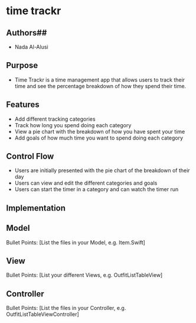 # time trackr
## Authors##
* Nada Al-Alusi

## Purpose
* Time Trackr is a time management app that allows users to track their time and see the percentage breakdown of how they spend their time.

## Features
* Add different tracking categories
* Track how long you spend doing each category
* View a pie chart with the breakdown of how you have spent your time
* Add goals of how much time you want to spend doing each category

## Control Flow
* Users are initially presented with the pie chart of the breakdown of their day
* Users can view and edit the different categories and goals
* Users can start the timer in a category and can watch the timer run

## Implementation
## Model
Bullet Points: [List the files in your Model, e.g. Item.Swift]

## View
Bullet Points: [List your different Views, e.g. OutfitListTableView]

## Controller
Bullet Points: [List the files in your Controller, e.g. OutfitListTableViewController]

